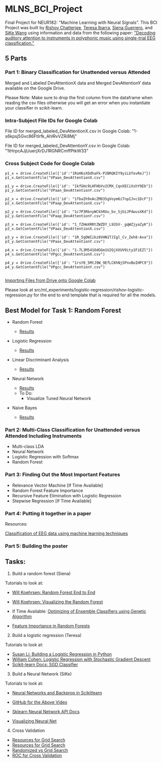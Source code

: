 # MLNS_BCI_Project
Final Project for NEUR182: "Machine Learning with Neural Signals". This BCI Project was built by [Rishov Chatterjee](https:github.com/TheChanRProject), [Teresa Ibarra](https://github.com/teresaibarra), [Siena Guerrero](https://github.com/sienaguerrero), and [SiKe Wang](https://github.com/sikewang98) using information and data from the following paper: ["Decoding auditory attention to instruments in polyphonic music using single-trial EEG classification."](https://www.ncbi.nlm.nih.gov/pubmed/24608228)

## 5 Parts

### Part 1: Binary Classification for Unattended versus Attended

Merged and Labeled DevAttentionX data and Merged DevAttentionY data available on the Google Drive.

Please Note: Make sure to drop the first column from the dataframe when reading the csv files otherwise you will get an error when you instantiate your classifier in scikit-learn.

### Intra-Subject File IDs for Google Colab

File ID for merged_labeled_DevAttentionX.csv in Google Colab: "1-s6kpsj5Gvc86FtIrfk_AhlRvVZRi8Mj"

File ID for merged_labeled_DevAttentionY.csv in Google Colab: "1tHrpcAJjUuerjXrDJ1RGNRCmffPtkW33"

### Cross Subject Code for Google Colab

```
p1_x = drive.CreateFile({'id':"1RoH6sXOdhaFk-P2BRQKIY9yiLbTevReJ"})
p1_x.GetContentFile("VPaan_DevAttentionX.csv")

p1_y = drive.CreateFile({'id': "1kfGHc9LHFHbVv2CMX_CqnXECiXshY9Eb"})
p1_y.GetContentFile("VPaan_DevAttentionY.csv")

p2_x = drive.CreateFile({'id': "1fbaIh9xAcZMO35gVoym6iTnpIJvc1DcF"})
p2_x.GetContentFile("VPaap_DevAttentionX.csv")

p2_y = drive.CreateFile({'id': "1c7P3RbnyWCkhRUu_bv_SjUiJPdwusXKd"})
p2_y.GetContentFile("VPaap_DevAttentionY.csv")

p3_x = drive.CreateFile({'id': "1_fZHmXRRtZWZDY_L92GV-_gqWZjyaZyK"})
p3_x.GetContentFile("VPaas_DevAttentionX.csv")

p3_y = drive.CreateFile({'id': "1R_5qOWIikz8VHN1TJIgl_Cv_Zeh8-Ava"})
p3_y.GetContentFile("VPaas_DevAttentionY.csv")

p4_x = drive.CreateFile({'id': "1-7L3M541OdGGm1U2QjXXUV9ity1FiEZl"})
p4_x.GetContentFile("VPgcc_DevAttentionX.csv")

p4_y = drive.CreateFile({'id': "1rsY0_5MtJ9W_9EfLCKhNjSPnvBoIHPC9"})
p4_y.GetContentFile("VPgcc_DevAttentionY.csv")


```


[Importing Files from Drive onto Google Colab](https://buomsoo-kim.github.io/python/2018/04/16/Importing-files-from-Google-Drive-in-Google-Colab.md/)

Please look at src/ml_experiments/logistic-regression/rishov-logistic-regression.py for the end to end template that is required for all the models.

## Best Model for Task 1: Random Forest

- Random Forest
  - [Results](https://github.com/TheChanRProject/MLNS_BCI_Project/blob/master/results/Unattended_Attended/random-forest/results.md)


- Logistic Regression
  - [Results](https://github.com/TheChanRProject/MLNS_BCI_Project/blob/master/results/Unattended_Attended/logistic-regression/results.md)


- Linear Discriminant Analysis
  - [Results](https://github.com/TheChanRProject/MLNS_BCI_Project/blob/master/results/Unattended_Attended/lda/results.md)

- Neural Network
  - [Results](https://github.com/TheChanRProject/MLNS_BCI_Project/blob/master/results/Unattended_Attended/neural-network/results.md)
  - To Do:
    - Visualize Tuned Neural Network

- Naive Bayes
  - [Results](https://github.com/TheChanRProject/MLNS_BCI_Project/blob/master/results/Unattended_Attended/naive-bayes/results.md)
  

### Part 2: Multi-Class Classification for Unattended versus Attended Including Instruments
- Multi-class LDA
- Neural Network
- Logistic Regression with Softmax
- Random Forest

### Part 3: Finding Out the Most Important Features

- Relevance Vector Machine [If Time Available]
- Random Forest Feature Importance
- Recursive Feature Elimination with Logistic Regression
- Stepwise Regression [If Time Available]

### Part 4: Putting it together in a paper

Resources:

[Classification of EEG data using machine learning techniques](http://lup.lub.lu.se/luur/download?func=downloadFile&recordOId=8895013&fileOId=8895015)

### Part 5: Building the poster


## Tasks:

1. Build a random forest (Siena)

Tutorials to look at:

- [Will Koehrsen: Random Forest End to End](https://towardsdatascience.com/random-forest-in-python-24d0893d51c0)
- [Will Koehrsen: Visualizing the Random Forest](https://towardsdatascience.com/how-to-visualize-a-decision-tree-from-a-random-forest-in-python-using-scikit-learn-38ad2d75f21c)
- If Time Available: [Optimizing of Ensemble Classifiers using Genetic Algorithm](https://pdfs.semanticscholar.org/3ac5/fe864ef84b4b764f600ccf67c980d0e9ac94.pdf)

- [Feature Importance in Random Forests](https://towardsdatascience.com/running-random-forests-inspect-the-feature-importances-with-this-code-2b00dd72b92e)

2. Build a logistic regression (Teresa)

Tutorials to look at:

- [Susan Li: Building a Logistic Regression in Python](https://towardsdatascience.com/building-a-logistic-regression-in-python-step-by-step-becd4d56c9c8)
- [William Cohen: Logistic Regression with Stochastic Gradient Descent](http://www.cs.cmu.edu/~wcohen/10-605/sgd-part2.pdf)
- [Scikit-learn Docs: SGD Classifier](https://scikit-learn.org/stable/modules/generated/sklearn.linear_model.SGDClassifier.html#sklearn.linear_model.SGDClassifier)

3. Build a Neural Network (SiKe)

Tutorials to look at:

- [Neural Networks and Backprop in Scikitlearn](https://www.youtube.com/watch?v=X8SPO875mQY)
- [GitHub for the Above Video](https://github.com/shreyans29/thesemicolon/blob/master/Neural%20Networks%20and%20BackPropogation.ipynb)

- [Sklearn Neural Network API Docs](https://scikit-neuralnetwork.readthedocs.io/en/latest/module_mlp.html)

- [Visualizing Neural Net](https://towardsdatascience.com/visualizing-artificial-neural-networks-anns-with-just-one-line-of-code-b4233607209e)

4. Cross Validation

- [Resources for Grid Search](https://stackabuse.com/cross-validation-and-grid-search-for-model-selection-in-python/)
- [Resources for Grid Search](https://stats.stackexchange.com/questions/375682/difference-between-using-cv-5-or-cv-kfoldn-splits-5-in-cross-val-score)
- [Randomized vs Grid Search](https://scikit-learn.org/stable/auto_examples/model_selection/plot_randomized_search.html)
- [ROC for Cross Validation](https://scikit-learn.org/stable/auto_examples/model_selection/plot_roc_crossval.html)
